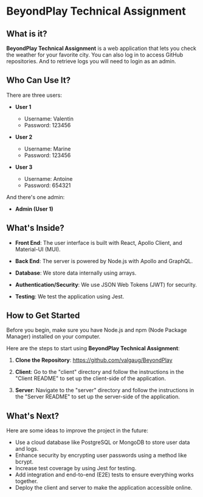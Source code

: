 # BeyondPlay Technical Assignment

## What is it?

**BeyondPlay Technical Assignment** is a web application that lets you check the weather for your favorite city. You can also log in to access GitHub repositories. And to retrieve logs you will need to login as an admin.

## Who Can Use It?

There are three users:

- **User 1**

  - Username: Valentin
  - Password: 123456

- **User 2**

  - Username: Marine
  - Password: 123456

- **User 3**
  - Username: Antoine
  - Password: 654321

And there's one admin:

- **Admin (User 1)**

## What's Inside?

- **Front End**: The user interface is built with React, Apollo Client, and Material-UI (MUI).

- **Back End**: The server is powered by Node.js with Apollo and GraphQL.

- **Database**: We store data internally using arrays.

- **Authentication/Security**: We use JSON Web Tokens (JWT) for security.

- **Testing**: We test the application using Jest.

## How to Get Started

Before you begin, make sure you have Node.js and npm (Node Package Manager) installed on your computer.

Here are the steps to start using **BeyondPlay Technical Assignment**:

1. **Clone the Repository**: https://github.com/valgaug/BeyondPlay

2. **Client**: Go to the "client" directory and follow the instructions in the "Client README" to set up the client-side of the application.

3. **Server**: Navigate to the "server" directory and follow the instructions in the "Server README" to set up the server-side of the application.

## What's Next?

Here are some ideas to improve the project in the future:

- Use a cloud database like PostgreSQL or MongoDB to store user data and logs.
- Enhance security by encrypting user passwords using a method like bcrypt.
- Increase test coverage by using Jest for testing.
- Add integration and end-to-end (E2E) tests to ensure everything works together.
- Deploy the client and server to make the application accessible online.
